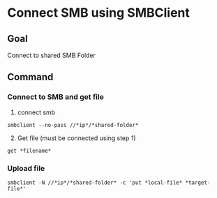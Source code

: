 # Connect SMB using SMBClient

## Goal

Connect to shared SMB Folder

## Command

### Connect to SMB and get file
1. connect smb
```
smbclient --no-pass //*ip*/*shared-folder*
```
2. Get file (must be connected using step 1)
```
get *filename*
```

### Upload file

```
smbclient -N //*ip*/*shared-folder* -c 'put *local-file* *target-file*'
```